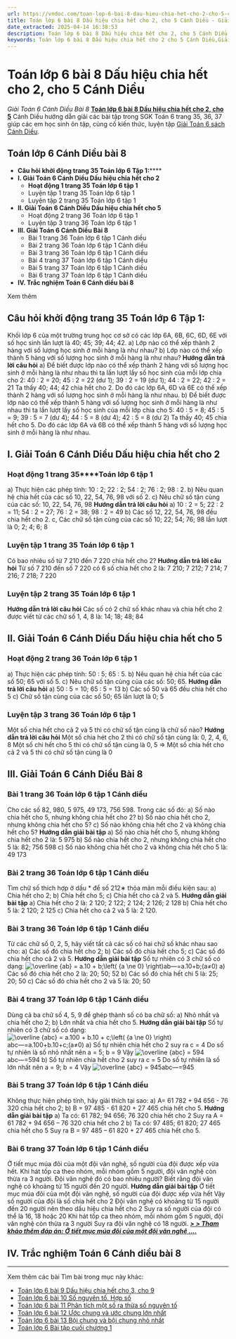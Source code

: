 ```yaml
---
url: https://vndoc.com/toan-lop-6-bai-8-dau-hieu-chia-het-cho-2-cho-5-canh-dieu-233996
title: Toán lớp 6 bài 8 Dấu hiệu chia hết cho 2, cho 5 Cánh Diều - Giải Toán 6 Cánh Diều Bài 8 - VnDoc.com
date_extracted: 2025-04-14 16:38:53
description: Toán lớp 6 bài 8 Dấu hiệu chia hết cho 2, cho 5 Cánh Diều bao gồm lời giải chi tiết cho từng bài tập cho các em học sinh tham khảo luyện Giải Toán 6 Cánh Diều tập 1.
keywords: Toán lớp 6 bài 8 Dấu hiệu chia hết cho 2 cho 5 Cánh Diều,Giải Toán 6 Cánh Diều bài 8,toán lớp 6 cánh diều bài 8,toán 6,toán lớp 6,giải toán lớp 6,giải toán 6,toán lớp 6 cánh diều,toán 6 cánh diều bài 8,giải toán 6 tập 1 cánh diều,giải toán lớp 6 cánh diều,giải toán 6 cánh diều,sách cánh diều lớp 6,sgk toán 6 cánh diều,Dấu hiệu chia hết cho 2 cho 5,bài tập dấu hiệu chia hết cho 2 và 5 lớp 6,toán lớp 6 dấu hiệu chia hết cho 2 cho 5,toán lớp 6 bài 7 dấu hiệu chia hết cho 2 cho 5
---
```


# Toán lớp 6 bài 8 Dấu hiệu chia hết cho 2, cho 5 Cánh Diều
 _Giải Toán 6 Cánh Diều Bài 8_
[**Toán lớp 6 bài 8 Dấu hiệu chia hết cho 2, cho 5**](<https://vndoc.com/toan-lop-6-bai-8-dau-hieu-chia-het-cho-2-cho-5-canh-dieu-233996>) Cánh Diều hướng dẫn giải các bài tập trong SGK Toán 6 trang 35, 36, 37 giúp các em học sinh ôn tập, củng cố kiến thức, luyện tập [Giải Toán 6 sách Cánh Diều](<https://vndoc.com/toan-lop-6-sach-canh-dieu>).
## **Toán lớp 6 Cánh Diều bài 8**
  * **Câu hỏi khởi động trang 35 Toán lớp 6 Tập 1:******
  * **I. Giải Toán 6 Cánh Diều Dấu hiệu chia hết cho 2**
    * **Hoạt động 1 trang 35 Toán lớp 6 tập 1**
    * Luyện tập 1 trang 35 Toán lớp 6 tập 1
    * Luyện tập 2 trang 35 Toán lớp 6 tập 1
  * **II. Giải Toán 6 Cánh Diều Dấu hiệu chia hết cho 5**
    * Hoạt động 2 trang 36 Toán lớp 6 tập 1
    * Luyện tập 3 trang 36 Toán lớp 6 tập 1
  * **III. Giải Toán 6 Cánh Diều Bài 8**
    * Bài 1 trang 36 Toán lớp 6 tập 1 Cánh diều
    * Bài 2 trang 36 Toán lớp 6 tập 1 Cánh diều
    * Bài 3 trang 36 Toán lớp 6 tập 1 Cánh diều
    * Bài 4 trang 37 Toán lớp 6 tập 1 Cánh diều
    * Bài 5 trang 37 Toán lớp 6 tập 1 Cánh diều
    * Bài 6 trang 37 Toán lớp 6 tập 1 Cánh diều
  * **IV. Trắc nghiệm Toán 6 Cánh diều bài 8**

Xem thêm
## Câu hỏi khởi động trang 35 Toán lớp 6 Tập 1:
Khối lớp 6 của một trường trung học cơ sở có các lớp 6A, 6B, 6C, 6D, 6E với số học sinh lần lượt là 40; 45; 39; 44; 42.
a\) Lớp nào có thể xếp thành 2 hàng với số lượng học sinh ở mỗi hàng là như nhau?
b\) Lớp nào có thể xếp thành 5 hàng với số lượng học sinh ở mỗi hàng là như nhau?
**Hướng dẫn trả lời câu hỏi**
a\) Để biết được lớp nào có thể xếp thành 2 hàng với số lượng học sinh ở mỗi hàng là như nhau thì ta lần lượt lấy số học sinh của mỗi lớp chia cho 2:
40 : 2 = 20; 45 : 2 = 22 \(dư 1\); 39 : 2 = 19 \(dư 1\); 44 : 2 = 22; 42 : 2 = 21
Ta thấy 40; 44; 42 chia hết cho 2.
Do đó các lớp 6A, 6D và 6E có thể xếp thành 2 hàng với số lượng học sinh ở mỗi hàng là như nhau.
b\) Để biết được lớp nào có thể xếp thành 5 hàng với số lượng học sinh ở mỗi hàng là như nhau thì ta lần lượt lấy số học sinh của mỗi lớp chia cho 5:
40 : 5 = 8; 45 : 5 = 9; 39 : 5 = 7 \(dư 4\); 44 : 5 = 8 \(dư 4\); 42 : 5 = 8 \(dư 2\)
Ta thấy 40; 45 chia hết cho 5.
Do đó các lớp 6A và 6B có thể xếp thành 5 hàng với số lượng học sinh ở mỗi hàng là như nhau.
## I. Giải Toán 6 Cánh Diều Dấu hiệu chia hết cho 2
### **Hoạt động 1 trang 35****Toán lớp 6 tập 1**
a\) Thực hiện các phép tính: 10 : 2; 22 : 2; 54 : 2; 76 : 2; 98 : 2.
b\) Nêu quan hệ chia hết của các số 10, 22, 54, 76, 98 với số 2.
c\) Nêu chữ số tận cùng của các số: 10, 22, 54, 76, 98
**Hướng dẫn trả lời câu hỏi**
a\) 10 : 2 = 5; 22 : 2 = 11; 54 : 2 = 27;
76 : 2 = 38; 98 : 2 = 49
b\) Các số 12, 22, 54, 76, 98 đều chia hết cho 2.
c, Các chữ số tận cùng của các số 10; 22; 54; 76; 98 lần lượt là 0; 2; 4; 6; 8
### **Luyện tập 1 trang 35 Toán lớp 6 tập 1**
Có bao nhiêu số từ 7 210 đến 7 220 chia hết cho 2?
**Hướng dẫn trả lời câu hỏi**
Từ số 7 210 đến số 7 220 có 6 số chia hết cho 2 là:
7 210; 7 212; 7 214; 7 216; 7 218; 7 220
### Luyện tập 2 trang 35 Toán lớp 6 tập 1
**Hướng dẫn trả lời câu hỏi**
Các số có 2 chữ số khác nhau và chia hết cho 2 được viết từ các chữ số 1, 4, 8 là:
14; 18; 48; 84
## **II. Giải Toán 6 Cánh Diều Dấu hiệu chia hết cho 5**
### Hoạt động 2 trang 36 Toán lớp 6 tập 1
a\) Thực hiện các phép tính: 50 : 5; 65 : 5.
b\) Nêu quan hệ chia hết của các số 50; 65 với số 5.
c\) Nêu chữ số tận cùng của các số: 50; 65.
**Hướng dẫn trả lời câu hỏi**
a\) 50 : 5 = 10; 65 : 5 = 13
b\) Các số 50 và 65 đều chia hết cho 5
c\) Chữ số tận cùng của các số 50; 65 lần lượt là 0; 5
### Luyện tập 3 trang 36 Toán lớp 6 tập 1
Một số chia hết cho cả 2 và 5 thì có chữ số tận cùng là chữ số nào?
**Hướng dẫn trả lời câu hỏi**
Một số chia hét cho 2 thì có chữ số tận cùng là: 0, 2, 4, 6, 8
Một số chi hết cho 5 thì có chữ số tận cùng là 0, 5
=> Một số chia hết cho cả 2 và 5 thì có chữ số tận cùng là 0
## **III. Giải Toán 6 Cánh Diều Bài 8**
### **Bài 1 trang 36 Toán lớp 6 tập 1 Cánh diều**
Cho các số 82, 980, 5 975, 49 173, 756 598. Trong các số đó:
a\) Số nào chia hết cho 5, nhưng không chia hết cho 2?
b\) Số nào chia hết cho 2, nhưng không chia hết cho 5?
c\) Số nào không chia hết cho 2 và không chia hết cho 5?
**Hướng dẫn giải bài tập**
a\) Số nào chia hết cho 5, nhưng không chia hết cho 2 là: 5 975
b\) Số nào chia hết cho 2, nhưng không chia hết cho 5 là: 82; 756 598
c\) Số nào không chia hết cho 2 và không chia hết cho 5 là: 49 173
### Bài 2 trang 36 Toán lớp 6 tập 1 Cánh diều
Tìm chữ số thích hợp ở dấu \* để số 212∗ thỏa mãn mỗi điều kiện sau:
a\) Chia hết cho 2;
b\) Chia hết cho 5;
c\) Chia hết cho cả 2 và 5.
**Hướng dẫn giải bài tập**
a\) Chia hết cho 2 là: 2 120; 2 122; 2 124; 2 126; 2 128
b\) Chia hết cho 5 là: 2 120; 2 125
c\) Chia hết cho cả 2 và 5 là: 2 120.
### Bài 3 trang 36 Toán lớp 6 tập 1 Cánh diều
Từ các chữ số 0, 2, 5, hãy viết tất cả các số có hai chữ số khác nhau sao cho:
a\) Các số đó chia hết cho 2;
b\) Các số đó chia hết cho 5;
c\) Các số đó chia hết cho cả 2 và 5.
**Hướng dẫn giải bài tập**
Số tự nhiên có 3 chữ số có dạng: ![\\overline {ab}  = a.10 + b;\\left\( {a \\ne 0} \\right\)](https://i.vdoc.vn/data/image/blank.png)ab―=a.10+b;\(a≠0\)
a\) Các số đó chia hết cho 2 là: 20; 50; 52
b\) Các số đó chia hết chi 5 là: 25; 20; 50
c\) Các số đó chia hết cho 2 và 5 là: 20; 50
### Bài 4 trang 37 Toán lớp 6 tập 1 Cánh diều
Dùng cả ba chữ số 4, 5, 9 để ghép thành số có ba chữ số:
a\) Nhỏ nhất và chia hết cho 2;
b\) Lớn nhất và chia hết cho 5.
**Hướng dẫn giải bài tập**
Số tự nhiên có 3 chữ số có dạng: ![\\overline {abc}  = a.100 + b.10 + c;\\left\( {a \\ne 0} \\right\)](https://i.vdoc.vn/data/image/blank.png)abc―=a.100+b.10+c;\(a≠0\)
a\) Số tự nhiên chia hết cho 2 suy ra c = 4
Do số tự nhiên là số nhỏ nhất nên a = 5; b = 9
Vậy ![\\overline {abc}  = 594](https://i.vdoc.vn/data/image/blank.png)abc―=594
b\) Số tự nhiên chia hết cho 2 suy ra c = 5
Do số tự nhiên là số lớn nhất nên a = 9; b = 4
Vậy ![\\overline {abc}  = 945](https://i.vdoc.vn/data/image/blank.png)abc―=945
### Bài 5 trang 37 Toán lớp 6 tập 1 Cánh diều
Không thực hiện phép tính, hãy giải thích tại sao:
a\) A= 61 782 + 94 656 - 76 320 chia hết cho 2;
b\) B = 97 485 - 61 820 + 27 465 chia hết cho 5.
**Hướng dẫn giải bài tập**
a\) Ta có: 61 782; 94 656; 76 320 chia hết cho 2
Suy ra A = 61 782 + 94 656 – 76 320 chia hết cho 2
b\) Ta có: 97 485; 61 820; 27 465 chia hết cho 5
Suy ra B = 97 485 – 61 820 + 27 465 chia hết cho 5.
### Bài 6 trang 37 Toán lớp 6 tập 1 Cánh diều
Ở tiết mục múa đôi của một đội văn nghệ, số người của đội được xếp vừa hết. Khi hát tốp ca theo nhóm, mỗi nhóm gồm 5 người, đội văn nghệ còn thừa ra 3 người. Đội văn nghệ đó có bao nhiêu người? Biết rằng đội văn nghệ có khoảng từ 15 người đến 20 người.
**Hướng dẫn giải bài tập**
Ở tiết mục múa đôi của một đội văn nghệ, số người của đội được xếp vừa hết
Vậy số người của đội là số chia hết cho 2
Đội văn nghệ có khoảng từ 15 người đến 20 người nên theo dấu hiệu chia hết cho 2
Suy ra số người của đội có thể là 16, 18 hoặc 20
Khi hát tốp ca theo nhóm, mỗi nhóm gồm 5 người, đội văn nghệ còn thừa ra 3 người
Suy ra đội văn nghệ có 18 người.
[_**> > Tham khảo thêm đáp án: Ở tiết mục múa đôi của một đội văn nghệ ....**_](<https://vndoc.com/o-tiet-muc-mua-doi-cua-mot-doi-van-nghe-so-nguoi-cua-doi-duoc-xep-vua-het-277470>)
## **IV. Trắc nghiệm Toán 6 Cánh diều bài 8**
****
Xem thêm các bài Tìm bài trong mục này khác:
  * [Toán lớp 6 bài 9 Dấu hiệu chia hết cho 3, cho 9 ](</toan-lop-6-bai-9-dau-hieu-chia-het-cho-3-cho-9-canh-dieu-234001>)
  * [Toán lớp 6 bài 10 Số nguyên tố. Hợp số](</toan-lop-6-bai-10-so-nguyen-to-hop-so-canh-dieu-234262>)
  * [Toán lớp 6 bài 11 Phân tích một số ra thừa số nguyên tố ](</toan-lop-6-bai-11-phan-tich-mot-so-ra-thua-so-nguyen-to-canh-dieu-234268>)
  * [Toán lớp 6 bài 12 Ước chung và ước chung lớn nhất ](</toan-lop-6-bai-12-uoc-chung-va-uoc-chung-lon-nhat-canh-dieu-234332>)
  * [Toán lớp 6 bài 13 Bội chung và bội chung nhỏ nhất ](</toan-lop-6-bai-13-boi-chung-va-boi-chung-nho-nhat-canh-dieu-234356>)
  * [Toán lớp 6 Bài tập cuối chương 1 ](</toan-lop-6-bai-tap-cuoi-chuong-1-canh-dieu-234503>)

